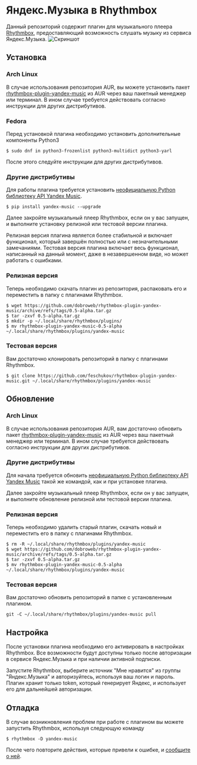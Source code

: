 # Яндекс.Музыка в Rhythmbox
Данный репозиторий содержит плагин для музыкального плеера [Rhythmbox](https://wiki.gnome.org/Apps/Rhythmbox), предоставляющий возможность слушать музыку из сервиса Яндекс.Музыка.
![Скриншот](https://user-images.githubusercontent.com/11454622/171248479-ae6d03e1-8256-484e-96d3-e9c1bf904c55.png)

## Установка
### Arch Linux
В случае использования репозитория AUR, вы можете установить пакет [rhythmbox-plugin-yandex-music](https://aur.archlinux.org/packages/rhythmbox-plugin-yandex-music) из AUR через ваш пакетный менеджер или терминал. В ином случае требуется действовать согласно инструкции для других дистрибутивов.

### Fedora
Перед установкой плагина необходимо установить дополнительные компоненты Python3

    $ sudo dnf in python3-frozenlist python3-multidict python3-yarl

После этого следуйте инструкции для других дистрибутивов.

### Другие дистрибутивы
Для работы плагина требуется установить [неофициальную Python библиотеку API Yandex Music](https://github.com/MarshalX/yandex-music-api).

    $ pip install yandex-music --upgrade

Далее закройте музыкальный плеер Rhythmbox, если он у вас запущен, и выполните установку релизной или тестовой версии плагина.

Релизная версия плагина является более стабильной и включает функционал, который завершён полностью или с незначительными замечаниями. Тестовая версия плагина включает весь функционал, написанный на данный момент, даже в незавершенном виде, но может работать с ошибками.

### Релизная версия
Теперь необходимо скачать плагин из репозитория, распаковать его и переместить в папку с плагинами Rhythmbox.

    $ wget https://github.com/dobroweb/rhythmbox-plugin-yandex-music/archive/refs/tags/0.5-alpha.tar.gz
    $ tar -zxvf 0.5-alpha.tar.gz
    $ mkdir -p ~/.local/share/rhythmbox/plugins/
    $ mv rhythmbox-plugin-yandex-music-0.5-alpha ~/.local/share/rhythmbox/plugins/yandex-music

### Тестовая версия
Вам достаточно клонировать репозиторий в папку с плагинами Rhythmbox.

    $ git clone https://github.com/feschukov/rhythmbox-plugin-yandex-music.git ~/.local/share/rhythmbox/plugins/yandex-music

## Обновление
### Arch Linux
В случае использования репозитория AUR, вам достаточно обновить пакет [rhythmbox-plugin-yandex-music](https://aur.archlinux.org/packages/rhythmbox-plugin-yandex-music) из AUR через ваш пакетный менеджер или терминал. В ином случае требуется действовать согласно инструкции для других дистрибутивов.

### Другие дистрибутивы
Для начала требуется обновить [неофициальную Python библиотеку API Yandex Music](https://github.com/MarshalX/yandex-music-api) такой же командой, как и при установке плагина.

Далее закройте музыкальный плеер Rhythmbox, если он у вас запущен, и выполните обновление релизной или тестовой версии плагина.

### Релизная версия
Теперь необходимо удалить старый плагин, скачать новый и переместить его в папку с плагинами Rhythmbox.

    $ rm -R ~/.local/share/rhythmbox/plugins/yandex-music
    $ wget https://github.com/dobroweb/rhythmbox-plugin-yandex-music/archive/refs/tags/0.5-alpha.tar.gz
    $ tar -zxvf 0.5-alpha.tar.gz
    $ mv rhythmbox-plugin-yandex-music-0.5-alpha ~/.local/share/rhythmbox/plugins/yandex-music

### Тестовая версия
Вам достаточно обновить репозиторий в папке с установленным плагином.

    git -C ~/.local/share/rhythmbox/plugins/yandex-music pull

## Настройка
После установки плагина необходимо его активировать в настройках Rhythmbox. Все возможности будут доступны только после авторизации в сервисе Яндекс.Музыка и при наличии активной подписки.

Запустите Rhythmbox, выберите источник "Мне нравится" из группы "Яндекс.Музыка" и авторизуйтесь, используя ваш логин и пароль. Плагин хранит только token, который генерирует Яндекс, и использует его для дальнейшей авторизации.

## Отладка
В случае возникновления проблем при работе с плагином вы можете запустить Rhythmbox, используя следующую команду

    $ rhythmbox -D yandex-music

После чего повторите действия, которые привели к ошибке, и [сообщите о ней](https://github.com/dobroweb/rhythmbox-plugin-yandex-music/issues/new/choose).
